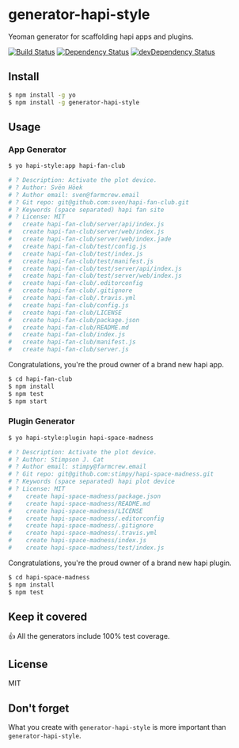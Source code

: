 # generator-hapi-style

Yeoman generator for scaffolding hapi apps and plugins.

[![Build Status](https://travis-ci.org/jedireza/generator-hapi-style.svg?branch=master)](https://travis-ci.org/jedireza/generator-hapi-style)
[![Dependency Status](https://david-dm.org/jedireza/generator-hapi-style.svg?style=flat)](https://david-dm.org/jedireza/generator-hapi-style)
[![devDependency Status](https://david-dm.org/jedireza/generator-hapi-style/dev-status.svg?style=flat)](https://david-dm.org/jedireza/generator-hapi-style#info=devDependencies)


## Install

```bash
$ npm install -g yo
$ npm install -g generator-hapi-style
```


## Usage

### App Generator

```bash
$ yo hapi-style:app hapi-fan-club

# ? Description: Activate the plot device.
# ? Author: Svën Höek
# ? Author email: sven@farmcrew.email
# ? Git repo: git@github.com:sven/hapi-fan-club.git
# ? Keywords (space separated) hapi fan site
# ? License: MIT
#   create hapi-fan-club/server/api/index.js
#   create hapi-fan-club/server/web/index.js
#   create hapi-fan-club/server/web/index.jade
#   create hapi-fan-club/test/config.js
#   create hapi-fan-club/test/index.js
#   create hapi-fan-club/test/manifest.js
#   create hapi-fan-club/test/server/api/index.js
#   create hapi-fan-club/test/server/web/index.js
#   create hapi-fan-club/.editorconfig
#   create hapi-fan-club/.gitignore
#   create hapi-fan-club/.travis.yml
#   create hapi-fan-club/config.js
#   create hapi-fan-club/LICENSE
#   create hapi-fan-club/package.json
#   create hapi-fan-club/README.md
#   create hapi-fan-club/index.js
#   create hapi-fan-club/manifest.js
#   create hapi-fan-club/server.js
```

Congratulations, you're the proud owner of a brand new hapi app.

```bash
$ cd hapi-fan-club
$ npm install
$ npm test
$ npm start
```

### Plugin Generator

```bash
$ yo hapi-style:plugin hapi-space-madness

# ? Description: Activate the plot device.
# ? Author: Stimpson J. Cat
# ? Author email: stimpy@farmcrew.email
# ? Git repo: git@github.com:stimpy/hapi-space-madness.git
# ? Keywords (space separated) hapi plot device
# ? License: MIT
#    create hapi-space-madness/package.json
#    create hapi-space-madness/README.md
#    create hapi-space-madness/LICENSE
#    create hapi-space-madness/.editorconfig
#    create hapi-space-madness/.gitignore
#    create hapi-space-madness/.travis.yml
#    create hapi-space-madness/index.js
#    create hapi-space-madness/test/index.js
```

Congratulations, you're the proud owner of a brand new hapi plugin.

```bash
$ cd hapi-space-madness
$ npm install
$ npm test
```


## Keep it covered

:+1: All the generators include 100% test coverage. 


## License

MIT


## Don't forget

What you create with `generator-hapi-style` is more important than `generator-hapi-style`.
